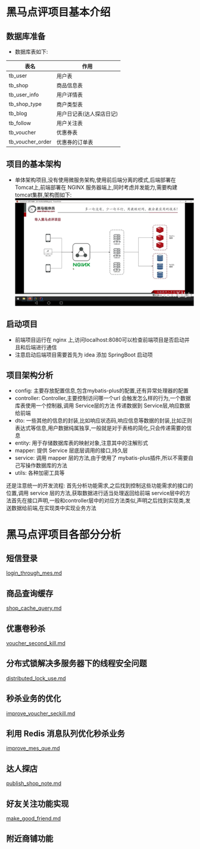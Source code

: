 # 黑马点评项目基本介绍
## 数据库准备
- 数据库表如下:
    
表名|作用  
---|---  
tb_user|用户表  
tb_shop|商品信息表  
tb_user_info|用户详情表  
tb_shop_type|商户类型表  
tb_blog|用户日记表(达人探店日记)  
tb_follow|用户关注表  
tb_voucher|优惠券表  
tb_voucher_order|优惠券的订单表  

## 项目的基本架构
- 单体架构项目,没有使用微服务架构,使用前后端分离的模式,后端部署在Tomcat上,前端部署在 NGINX 服务器端上,同时考虑并发能力,需要构建 tomcat集群,架构图如下:  
![Screenshot_20240706_091411_tv.danmaku.bilibilihd.jpg](img%2FScreenshot_20240706_091411_tv.danmaku.bilibilihd.jpg)
## 启动项目
- 前端项目运行在 nginx 上,访问localhost:8080可以检查前端项目是否启动并且和后端进行通信
- 注意启动后端项目需要首先为 idea 添加 SpringBoot 启动项
## 项目架构分析
- config: 主要存放配置信息,包含mybatis-plus的配置,还有异常处理器的配置
- controller: Controller,主要控制访问哪一个url 会触发怎么样的行为,一个数据库表使用一个控制器,调用 Service层的方法
    传递数据到 Service层,响应数据给前端
- dto: 一些其他的信息的封装,比如响应状态码,响应信息等数据的封装,比如正则表达式等信息,用户数据纯属独享,一般就是对于表格的简化,只会传递需要的信息
- entity: 用于存储数据库表的映射对象,注意其中的注解形式
- mapper: 提供 Service 层底层调用的接口,持久层
- service: 调用 mapper 层的方法,由于使用了 mybatis-plus插件,所以不需要自己写操作数据库的方法
- utils: 各种加密工具等

还是注意统一的开发流程: 首先分析功能需求,之后找到控制这些功能需求的接口的位置,调用 service 层的方法,获取数据进行适当处理返回给前端
service层中的方法首先在接口声明,一般和controller层中的对应方法类似,声明之后找到实现类,发送数据给前端,在实现类中实现业务方法
# 黑马点评项目各部分分析
## 短信登录
[login_through_mes.md](note%2Flogin_through_mes.md)
## 商品查询缓存
[shop_cache_query.md](note%2Fshop_cache_query.md)
## 优惠卷秒杀
[voucher_second_kill.md](note%2Fvoucher_second_kill.md)
## 分布式锁解决多服务器下的线程安全问题
[distributed_lock_use.md](note%2Fdistributed_lock_use.md)
## 秒杀业务的优化
[improve_voucher_seckill.md](note%2Fimprove_voucher_seckill.md)
## 利用 Redis 消息队列优化秒杀业务
[improve_mes_que.md](note%2Fimprove_mes_que.md)
## 达人探店
[publish_shop_note.md](note%2Fpublish_shop_note.md)
## 好友关注功能实现
[make_good_friend.md](note%2Fmake_good_friend.md)
## 附近商铺功能
